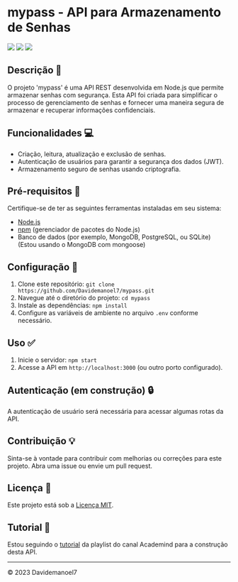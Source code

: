 # mypass - API para Armazenamento de Senhas
<div>
    <img src="https://img.shields.io/badge/Node%20js-339933?style=for-the-badge&logo=nodedotjs&logoColor=white"/>
    <img src="https://img.shields.io/badge/Express%20js-000000?style=for-the-badge&logo=express&logoColor=white"/>
    <img src="https://img.shields.io/badge/MongoDB-4EA94B?style=for-the-badge&logo=mongodb&logoColor=white"/>
</div>

## Descrição :key:
O projeto 'mypass' é uma API REST desenvolvida em Node.js que permite armazenar senhas com segurança. Esta API foi criada para simplificar o processo de gerenciamento de senhas e fornecer uma maneira segura de armazenar e recuperar informações confidenciais.
## Funcionalidades :computer:
- Criação, leitura, atualização e exclusão de senhas.
- Autenticação de usuários para garantir a segurança dos dados (JWT).
- Armazenamento seguro de senhas usando criptografia.

## Pré-requisitos :small_blue_diamond:
Certifique-se de ter as seguintes ferramentas instaladas em seu sistema:
- [Node.js](https://nodejs.org/)
- [npm](https://www.npmjs.com/) (gerenciador de pacotes do Node.js)
- Banco de dados (por exemplo, MongoDB, PostgreSQL, ou SQLite) (Estou usando o MongoDB com mongoose)

## Configuração :wrench:
1. Clone este repositório: `git clone https://github.com/Davidemanoel7/mypass.git`
2. Navegue até o diretório do projeto: `cd mypass`
3. Instale as dependências: `npm install`
4. Configure as variáveis de ambiente no arquivo `.env` conforme necessário.

## Uso :white_check_mark:
1. Inicie o servidor: `npm start`
2. Acesse a API em `http://localhost:3000` (ou outro porto configurado).

## Autenticação (em construção) :lock:
A autenticação de usuário será necessária para acessar algumas rotas da API.

## Contribuição :bulb:

Sinta-se à vontade para contribuir com melhorias ou correções para este projeto. Abra uma issue ou envie um pull request.

## Licença :scroll:
Este projeto está sob a [Licença MIT](LICENSE).

## Tutorial :paperclip:
Estou seguindo o <a href="https://www.youtube.com/playlist?list=PL55RiY5tL51q4D-B63KBnygU6opNPFk_q" target="_blank">tutorial</a> da playlist do canal Academind para a construção desta API.

---

© 2023 Davidemanoel7